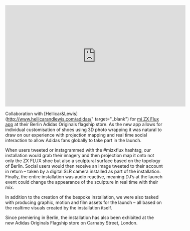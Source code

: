 <div class="video-container">
<iframe src="http://player.vimeo.com/video/110152541" width="575" height="323" frameborder="0" webkitAllowFullScreen mozallowfullscreen allowFullScreen></iframe>
</div>

Collaboration with [Hellicar&Lewis](http://www.hellicarandlewis.com/adidas/" target="_blank") for [mi ZX Flux app](http://www.adidas.co.uk/mizxflux) at their Berlin Adidas Originals flagship store. As the new app allows for individual customisation of shoes using 3D photo wrapping it was natural to draw on our experience with projection mapping and real time social interaction to allow Adidas fans globally to take part in the launch.

When users tweeted or instagrammed with the #mizxflux hashtag, our installation would grab their imagery and then projection map it onto not only the ZX FLUX shoe but also a sculptural surface based on the topology of Berlin. Social users would then receive an image tweeted to their account in return – taken by a digital SLR camera installed as part of the installation. Finally, the entire installation was audio reactive, meaning DJ’s at the launch event could change the appearance of the sculpture in real time with their mix.

In addition to the creation of the bespoke installation, we were also tasked with producing graphic, motion and film assets for the launch – all based on the realtime visuals created by the installation itself.

Since premiering in Berlin, the installation has also been exhibited at the new Adidas Originals Flagship store on Carnaby Street, London.


